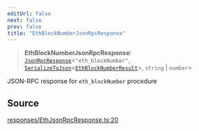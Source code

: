 ```yaml
---
editUrl: false
next: false
prev: false
title: "EthBlockNumberJsonRpcResponse"
---
```


> **EthBlockNumberJsonRpcResponse**: [`JsonRpcResponse`](/reference/tevm/jsonrpc/type-aliases/jsonrpcresponse/)\<`"eth_blockNumber"`, [`SerializeToJson`](/reference/tevm/procedures-types/type-aliases/serializetojson/)\<[`EthBlockNumberResult`](/reference/tevm/actions-types/type-aliases/ethblocknumberresult/)\>, `string` \| `number`\>

JSON-RPC response for `eth_blockNumber` procedure

## Source

[responses/EthJsonRpcResponse.ts:20](https://github.com/evmts/tevm-monorepo/blob/main/packages/procedures-types/src/responses/EthJsonRpcResponse.ts#L20)
